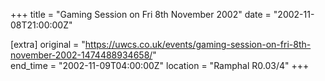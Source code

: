 +++
title = "Gaming Session on Fri 8th November 2002"
date = "2002-11-08T21:00:00Z"

[extra]
original = "https://uwcs.co.uk/events/gaming-session-on-fri-8th-november-2002-1474488934658/"    
end_time = "2002-11-09T04:00:00Z"
location = "Ramphal R0.03/4"
+++



